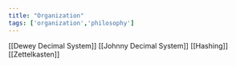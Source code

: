 ```yaml
---
title: "Organization"
tags: ['organization','philosophy']
---
```


[[Dewey Decimal System]]
	[[Johnny Decimal System]]
[[Hashing]]
[[Zettelkasten]]

